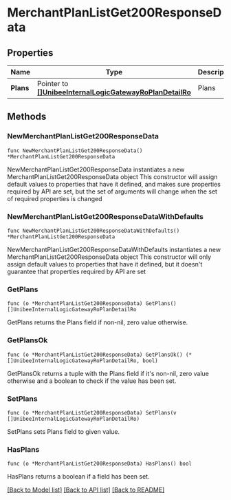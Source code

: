 # MerchantPlanListGet200ResponseData

## Properties

Name | Type | Description | Notes
------------ | ------------- | ------------- | -------------
**Plans** | Pointer to [**[]UnibeeInternalLogicGatewayRoPlanDetailRo**](UnibeeInternalLogicGatewayRoPlanDetailRo.md) | Plans | [optional] 

## Methods

### NewMerchantPlanListGet200ResponseData

`func NewMerchantPlanListGet200ResponseData() *MerchantPlanListGet200ResponseData`

NewMerchantPlanListGet200ResponseData instantiates a new MerchantPlanListGet200ResponseData object
This constructor will assign default values to properties that have it defined,
and makes sure properties required by API are set, but the set of arguments
will change when the set of required properties is changed

### NewMerchantPlanListGet200ResponseDataWithDefaults

`func NewMerchantPlanListGet200ResponseDataWithDefaults() *MerchantPlanListGet200ResponseData`

NewMerchantPlanListGet200ResponseDataWithDefaults instantiates a new MerchantPlanListGet200ResponseData object
This constructor will only assign default values to properties that have it defined,
but it doesn't guarantee that properties required by API are set

### GetPlans

`func (o *MerchantPlanListGet200ResponseData) GetPlans() []UnibeeInternalLogicGatewayRoPlanDetailRo`

GetPlans returns the Plans field if non-nil, zero value otherwise.

### GetPlansOk

`func (o *MerchantPlanListGet200ResponseData) GetPlansOk() (*[]UnibeeInternalLogicGatewayRoPlanDetailRo, bool)`

GetPlansOk returns a tuple with the Plans field if it's non-nil, zero value otherwise
and a boolean to check if the value has been set.

### SetPlans

`func (o *MerchantPlanListGet200ResponseData) SetPlans(v []UnibeeInternalLogicGatewayRoPlanDetailRo)`

SetPlans sets Plans field to given value.

### HasPlans

`func (o *MerchantPlanListGet200ResponseData) HasPlans() bool`

HasPlans returns a boolean if a field has been set.


[[Back to Model list]](../README.md#documentation-for-models) [[Back to API list]](../README.md#documentation-for-api-endpoints) [[Back to README]](../README.md)


